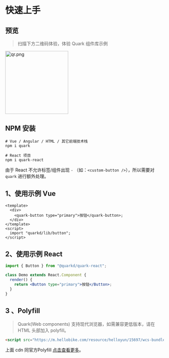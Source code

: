 # 快速上手

## 预览

> 扫描下方二维码体验，体验 Quark 组件库示例

<img src="https://m.hellobike.com/resource/helloyun/15697/3_81B_qrcode_quark-design.hellobike.com.png?x-oss-process=image/quality,q_80" width="200" alt="qr.png">

## NPM 安装

```shell
# Vue / Angular / HTML / 其它前端技术栈
npm i quark

# React 项目
npm i quark-react
```

由于 React 不允许标签/组件出现 `-` （如：`<custom-button />`），所以需要对 `quark` 进行额外处理。

## 1、使用示例 Vue

```tsx
<template>
  <div>
    <quark-button type="primary">按钮</quark-button>;
  </div>
</template>
<script>
  import "quarkd/lib/button";
</script>
```

## 2、使用示例 React

```jsx
import { Button } from "@quarkd/quark-react";

class Demo extends React.Component {
  render() {
    return <Button type="primary">按钮</Button>;
  }
}
```

## 3 、Polyfill

> Quark(Web components) 支持现代浏览器，如需兼容更低版本，请在 HTML 头部加入 polyfill。

```html
<script src="https://m.hellobike.com/resource/helloyun/15697/wcs-bundle.js"></script>
```

上面 cdn 同官方Polyfill [点击查看更多](https://www.webcomponents.org/polyfills)。
